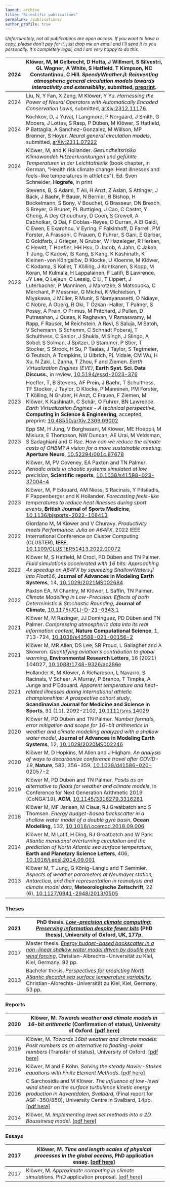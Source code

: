 ```yaml
---
layout: archive
title: "Scientific publications"
permalink: /publications/
author_profile: true
---
```


<script type="text/javascript" src="https://d1bxh8uas1mnw7.cloudfront.net/assets/embed.js"></script>

*Unfortunately, not all publications are open access. If you want to have a copy, please don't pay for it, just drop me an email and I'll send it to you personally. It's completely legal, and I am very happy to do this.*

|2024| Klöwer, M, M Gelbrecht, D Hotta, J Willmert, S Silvestri, GL Wagner, A White, S Hatfield, T Kimpson, NC Constantinou, C Hill. *SpeedyWeather.jl: Reinventing atmospheric general circulation models towards interactivity and extensibility*, submitted, [preprint](https://github.com/SpeedyWeather/SpeedyWeather.jl/blob/mk/josspaper/docs/joss/paper.pdf).| 
|-|-|
|2024| Liu, N, Y Fan, X Zeng, M Klöwer, Y Yu. *Harnessing the Power of Neural Operators with Automatically Encoded Conservation Laws*, submitted, [arXiv:2312.11176](https://arxiv.org/abs/2312.11176).| 
|2024| Kochkov, D, J Yuval, I Langmore, P Norgaard, J Smith, G Mooers, J Lottes, S Rasp, P Düben, M Klöwer, S Hatfield, P Battaglia, A Sanchez-Gonzalez, M Willson, MP Brenner, S Hoyer. *Neural general circulation models*, submitted, [arXiv:2311.07222](https://arxiv.org/abs/2311.07222)| 
|2024| Klöwer, M, and K Hollander. *Gesundheitsrisiko Klimawandel: Hitzeerkrankungen und gefühlte Temperaturen in der Leichtathletik* (book chapter, in German, "Health risk climate change:  Heat illnesses and feels-like temperatures in athletics"), Ed. Sven Schneider, **Hogrefe**, in print|
|2023| Stevens, B, S Adami, T Ali, H Anzt, Z Aslan, S Attinger, J Bäck, J Baehr, P Bauer, N Bernier, B Bishop, H Bockelmann, S Bony, V Bouchet, G Brasseur, DN Bresch, S Breyer, G Brunet, PL Buttigieg, J Cao, C Castet, Y Cheng, A Dey Choudhury, D Coen, S Crewell, A Dabholkar, Q Dai, F Doblas-Reyes, D Durran, A El Gaidi, C Ewen, E Exarchou, V Eyring, F Falkinhoff, D Farrell, PM Forster, A Frassoni, C Frauen, O Fuhrer, S Gani, E Gerber, D Goldfarb, J Grieger, N Gruber, W Hazeleger, R Herken, C Hewitt, T Hoefler, HH Hsu, D Jacob, A Jahn, C Jakob, T Jung, C Kadow, IS Kang, S Kang, K Kashinath, K Kleinen-von Königslöw, D Klocke, U Kloenne, M Klöwer, C Kodama, S Kollet, T Kölling, J Kontkanen, S Kopp, M Koran, M Kulmala, H Lappalainen, F Latifi, B Lawrence, JY Lee, Q Lejeun, C Lessig, C Li, T Lippert, J Luterbacher, P Manninen, J Marotzke, S Matsouoka, C Merchant, P Messmer, G Michel, K Michielsen, T Miyakawa, J Müller, R Munir, S Narayanasetti, O Ndiaye, C Nobre, A Oberg, R Oki, T Özkan-Haller, T Palmer, S Posey, A Prein, O Primus, M Pritchard, J Pullen, D Putrasahan, J Quaas, K Raghavan, V Ramaswamy, M Rapp, F Rauser, M Reichstein, A Revi, S Saluja, M Satoh, V Schemann, S Schemm, C Schnadt Poberaj, T Schulthess, C Senior, J Shukla, M Singh, J Slingo, A Sobel, S Solman, J Spitzer, D Stammer, P Stier, T Stocker, S Strock, H Su, P Taalas, J Taylor, S Tegtmeier, G Teutsch, A Tompkins, U Ulbrich, PL Vidale, CM Wu, H Xu, N Zaki, L Zanna, T Zhou, F and Ziemen. *Earth Virtualization Engines (EVE)*, **Earth Syst. Sci. Data Discuss.**, in review, [10.5194/essd-2023-376](https://doi.org/10.5194/essd-2023-376) |
|2023| Hoefler, T, B Stevens, AF Prein, J Baehr, T Schulthess, TF Stocker, J Taylor, D Klocke, P Manninen, PM Forster, T Kölling, N Gruber, H Anzt, C Frauen, F Ziemen, M Klöwer, K Kashinath, C Schär, O Fuhrer, BN Lawrence. *Earth Virtualization Engines - A technical perspective*, **Computing in Science & Engineering**, accepted, preprint: [10.48550/arXiv.2309.09002](https://doi.org/10.48550/arXiv.2309.09002)|
|2023| Epp SM, H Jung, V Borghesani, M Klöwer, ME Hoeppli, M Misiura, E Thompson, NW Duncan, AE Urai, M Veldsman, S Sadaghiani and C Rae. *How can we reduce the climate costs of OHBM? A vision for a more sustainable meeting*, **Aperture Neuro**, [10.52294/001c.87678](https://doi.org/10.52294/001c.87678)|
|2023| Klöwer, M, PV Coveney, EA Paxton and TN Palmer. *Periodic orbits in chaotic systems simulated at low precision*, **Scientific reports**, [10.1038/s41598-023-37004-4](https://doi.org/10.1038/s41598-023-37004-4)|
|2023| Klöwer, M, P Edouard, AM Niess, S Racinais, Y Pitsiladis, F Pappenberger and K Hollander. *Forecasting feels-like temperatures to reduce heat illnesses during sport events*, **British Journal of Sports Medicine**, [10.1136/bjsports-2022-106413](http://dx.doi.org/10.1136/bjsports-2022-106413)|
|2022| Giordano M, M Klöwer and V Churavy. *Productivity meets Performance: Julia on A64FX*, 2022 IEEE International Conference on Cluster Computing (CLUSTER), **IEEE**, [10.1109/CLUSTER51413.2022.00072](https://ieeexplore.ieee.org/document/9912702)|
|2022| Klöwer M, S Hatfield, M Croci, PD Düben and TN Palmer. *Fluid simulations accelerated with 16 bits: Approaching 4x speedup on A64FX by squeezing ShallowWaters.jl into Float16*, **Journal of Advances in Modeling Earth Systems**, 14, [10.1029/2021MS002684](https://doi.org/10.1029/2021MS002684)|
|2022| Paxton EA, M Chantry, M Klöwer, L Saffin, TN Palmer. *Climate Modelling in Low-Precision: Effects of both Deterministic & Stochastic Rounding*, **Journal of Climate**, [10.1175/JCLI-D-21-0343.1](https://doi.org/10.1175/JCLI-D-21-0343.1)|
|2021| Klöwer M, M Razinger, JJ Dominguez, PD Düben and TN Palmer. *Compressing atmospheric data into its real information content*, **Nature Computational Science**, 1, 713-724, [10.1038/s43588-021-00156-2](https://doi.org/10.1038/s43588-021-00156-2)|
|2021| Klöwer M, MR Allen, DS Lee, SR Proud, L Gallagher and A Skowron. *Quantifying aviation's contribution to global warming*, **Environmental Research Letters**, 16 (2021) 104027, [10.1088/1748-9326/ac286e](https://doi.org/10.1088/1748-9326/ac286e)|
|2021| Hollander K, M Klöwer, A Richardson, L Navarro, S Racinais, V Scheer, A Murray, P Branco, T Timpka, A Junge and P Edouard. *Apparent temperature and heat-related illnesses during international athletic championships: A prospective cohort study*, **Scandinavian Journal for Medicine and Science in Sports**, 31 (11), 2092-2102, [10.1111/sms.14029](https://doi.org/10.1111/sms.14029)| 
|2020| Klöwer M, PD Düben and TN Palmer. *Number formats, error mitigation and scope for 16-bit arithmetics in weather and climate modelling analyzed with a shallow water model*, **Journal of Advances in Modeling Earth Systems**, 12, [10.1029/2020MS002246](https://doi.org/10.1029/2020MS002246)
|2020| Klöwer M, D Hopkins, M Allen and J Higham. *An analysis of ways to decarbonize conference travel after COVID-19*, **Nature**, 583, 356-359, [10.1038/d41586-020-02057-2](https://doi.org/10.1038/d41586-020-02057-2)|
|2019| Klöwer M, PD Düben and TN Palmer. *Posits as an alternative to floats for weather and climate models*, In Conference for Next Generation Arithmetic 2019 (CoNGA'19), **ACM**, [10.1145/3316279.3316281](https://doi.org/10.1145/3316279.3316281)|
|2018| Klöwer M, MF Jansen, M Claus, RJ Greatbatch and S Thomsen. *Energy budget-based backscatter in a shallow water model of a double gyre basin*, **Ocean Modelling**, 132, [10.1016/j.ocemod.2018.09.006](https://doi.org/10.1016/j.ocemod.2018.09.006)|
|2014| Klöwer M, M Latif, H Ding, RJ Greatbatch and W Park. *Atlantic meridional overturning circulation and the prediction of North Atlantic sea surface temperature*, **Earth and Planetary Science Letters**, 406,  [10.1016/j.epsl.2014.09.001](https://doi.org/10.1016/j.epsl.2014.09.001)|
|2013| Klöwer M, T Jung, G König-Langlo and T Semmler. *Aspects of weather parameters at Neumayer station, Antarctica, and their representation in reanalysis and climate model data*, **Meteorologische Zeitschrift**, 22 (6), [10.1127/0941-2948/2013/0505](https://doi.org/10.1127/0941-2948/2013/0505)|

### Theses

|2021| PhD thesis. [*Low-precision climate computing: Preserving information despite fewer bits*](https://ora.ox.ac.uk/objects/uuid:1158e44a-7faf-45a0-8ab1-73c91fd694a6) (PhD thesis), University of Oxford, UK, 177p.|
|-|-|
|2017| Master thesis. [*Energy budget-based backscatter in a non-linear shallow water model driven by double gyre wind forcing*](https://oceanrep.geomar.de/41368/), Christian-Albrechts-Universität zu Kiel, Kiel, Germany, 92 pp.|
|2013|Bachelor thesis. [*Perspectives for predicting North Atlantic decadal sea surface temperature variability*](https://oceanrep.geomar.de/23208/), Christian-Albrechts-Universität zu Kiel, Kiel, Germany, 53 pp.|

### Reports

|2020| Klöwer, M. *Towards weather and climate models in 16-bit arithmetic* (Confirmation of status), University of Oxford. [[pdf here]](https://github.com/milankl/milankl.github.io/blob/main/files/MKloewer_confirmation.pdf)|
|-|-|
|2019| Klöwer, M. *Towards 16bit weather and climate models: Posit numbers as an alternative to floating-point numbers* (Transfer of status), University of Oxford. [[pdf here]](https://github.com/milankl/milankl.github.io/blob/main/files/MKloewer_trans_stat.pdf)|
|2016| Klöwer, M and E Köhn. *Solving the steady Navier-Stokes equations with Finite Element Methods*. [[pdf here]](https://github.com/milankl/milankl.github.io/blob/main/files/FEM_KoehnKloewer.pdf)|
|2016| C Sarchosidis and M Klöwer. *The influence of low-level wind shear on the surface turbulence kinetic energy production in Adventdalen, Svalbard*, (Final report for AGF-350/850), University Centre in Svalbard, 14pp. [[pdf here]](https://github.com/milankl/milankl.github.io/blob/main/files/SEB_harrymilan.pdf)|
|2014| Klöwer, M. *Implementing level set methods into a 2D Boussinesq model*. [[pdf here]](https://github.com/milankl/milankl.github.io/blob/main/files/levelset.pdf)|

### Essays

|2017| Klöwer, M. *Time and length scales of physical processes in the global oceans*, PhD application essay. [[pdf here]](https://github.com/milankl/milankl.github.io/blob/main/files/MKloewer_writtenwork.pdf)|
|-|-|
|2017| Klöwer, M. *Approximate computing in climate simulations*, PhD application proposal. [[pdf here]](https://github.com/milankl/milankl.github.io/blob/main/files/MKloewer_proposal.pdf)|
